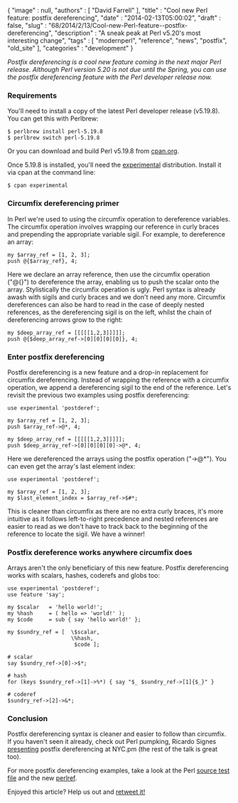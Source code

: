 {
   "image" : null,
   "authors" : [
      "David Farrell"
   ],
   "title" : "Cool new Perl feature: postfix dereferencing",
   "date" : "2014-02-13T05:00:02",
   "draft" : false,
   "slug" : "68/2014/2/13/Cool-new-Perl-feature--postfix-dereferencing",
   "description" : "A sneak peak at Perl v5.20's most interesting change",
   "tags" : [
      "modernperl",
      "reference",
      "news",
      "postfix",
      "old_site"
   ],
   "categories" : "development"
}


*Postfix dereferencing is a cool new feature coming in the next major Perl release. Although Perl version 5.20 is not due until the Spring, you can use the postfix dereferencing feature with the Perl developer release now.*

### Requirements

You'll need to install a copy of the latest Perl developer release (v5.19.8). You can get this with Perlbrew:

``` prettyprint
$ perlbrew install perl-5.19.8
$ perlbrew switch perl-5.19.8
```

Or you can download and build Perl v5.19.8 from [cpan.org](http://www.cpan.org/src/README.html).

Once 5.19.8 is installed, you'll need the [experimental](https://metacpan.org/pod/experimental) distribution. Install it via cpan at the command line:

``` prettyprint
$ cpan experimental
```

### Circumfix dereferencing primer

In Perl we're used to using the circumfix operation to dereference variables. The circumfix operation involves wrapping our reference in curly braces and prepending the appropriate variable sigil. For example, to dereference an array:

``` prettyprint
my $array_ref = [1, 2, 3];
push @{$array_ref}, 4;
```

Here we declare an array reference, then use the circumfix operation ("@{}") to dereference the array, enabling us to push the scalar onto the array. Stylistically the circumfix operation is ugly. Perl syntax is already awash with sigils and curly braces and we don't need any more. Circumfix dereferences can also be hard to read in the case of deeply nested references, as the dereferencing sigil is on the left, whilst the chain of dereferencing arrows grow to the right:

``` prettyprint
my $deep_array_ref = [[[[[1,2,3]]]]];
push @{$deep_array_ref->[0][0][0][0]}, 4;
```

### Enter postfix dereferencing

Postfix dereferencing is a new feature and a drop-in replacement for circumfix dereferencing. Instead of wrapping the reference with a circumfix operation, we append a dereferencing sigil to the end of the reference. Let's revisit the previous two examples using postfix dereferencing:

``` prettyprint
use experimental 'postderef';

my $array_ref = [1, 2, 3];
push $array_ref->@*, 4;

my $deep_array_ref = [[[[[1,2,3]]]]];
push $deep_array_ref->[0][0][0][0]->@*, 4;
```

Here we dereferenced the arrays using the postfix operation ("-\>@\*"). You can even get the array's last element index:

``` prettyprint
use experimental 'postderef';

my $array_ref = [1, 2, 3];
my $last_element_index = $array_ref->$#*;
```

This is cleaner than circumfix as there are no extra curly braces, it's more intuitive as it follows left-to-right precedence and nested references are easier to read as we don't have to track back to the beginning of the reference to locate the sigil. We have a winner!

### Postfix dereference works anywhere circumfix does

Arrays aren't the only beneficiary of this new feature. Postfix dereferencing works with scalars, hashes, coderefs and globs too:

``` prettyprint
use experimental 'postderef';
use feature 'say';

my $scalar   = 'hello world!';
my %hash     = ( hello => 'world!' );
my $code     = sub { say 'hello world!' };

my $sundry_ref = [  \$scalar,
                    \%hash,
                     $code ];

# scalar
say $sundry_ref->[0]->$*;

# hash
for (keys $sundry_ref->[1]->%*) { say "$_ $sundry_ref->[1]{$_}" }

# coderef
$sundry_ref->[2]->&*;
```

### Conclusion

Postfix dereferencing syntax is cleaner and easier to follow than circumfix. If you haven't seen it already, check out Perl pumpking, Ricardo Signes [presenting](http://www.youtube.com/watch?v=Sp102BECq8s&t=63m11s) postfix dereferencing at NYC.pm (the rest of the talk is great too).

For more postfix dereferencing examples, take a look at the Perl [source test file](https://github.com/Perl/perl5/blob/blead/t/op/postfixderef.t) and the new [perlref](http://search.cpan.org/~shay/perl-5.19.5/pod/perlref.pod#Postfix_Dereference_Syntax).

Enjoyed this article? Help us out and [retweet it!](https://twitter.com/intent/tweet?original_referer=http%3A%2F%2Fperltricks.com%2Farticle%2F68%2F2014%2F2%2F13%2FCool-new-Perl-feature-postfix-dereferencing&text=Cool%20new%20Perl%20feature%3A%20postfix%20dereferencing&tw_p=tweetbutton&url=http%3A%2F%2Fperltricks.com%2Farticle%2F68%2F2014%2F2%2F13%2FCool-new-Perl-feature-postfix-dereferencing&via=perltricks)
